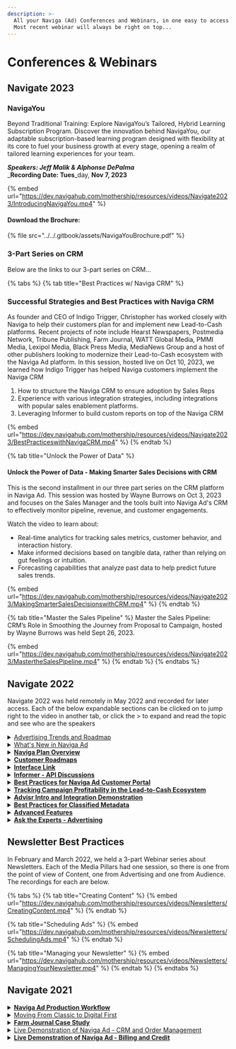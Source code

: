 ```yaml
---
description: >-
  All your Naviga (Ad) Conferences and Webinars, in one easy to access place.
  Most recent webinar will always be right on top...
---
```


# Conferences & Webinars

## Navigate 2023

### NavigaYou

Beyond Traditional Training: Explore NavigaYou’s Tailored, Hybrid Learning Subscription Program. Discover the innovation behind NavigaYou, our adaptable subscription-based learning program designed with flexibility at its core to fuel your business growth at every stage, opening a realm of tailored learning experiences for your team.

_**Speakers: Jeff Malik & Alphonse DePalma**_\
\_**Recording Date: Tues**\_day, **Nov 7, 2023**

{% embed url="https://dev.navigahub.com/mothership/resources/videos/Navigate2023/IntroducingNavigaYou.mp4" %}

#### Download the Brochure:

{% file src="../../.gitbook/assets/NavigaYouBrochure.pdf" %}

### 3-Part Series on CRM

Below are the links to our 3-part series on CRM...

{% tabs %}
{% tab title="Best Practices w/ Naviga CRM" %}
### Successful Strategies and Best Practices with Naviga CRM

As founder and CEO of Indigo Trigger, Christopher has worked closely with Naviga to help their customers plan for and implement new Lead-to-Cash platforms. Recent projects of note include Hearst Newspapers, Postmedia Network, Tribune Publishing, Farm Journal, WATT Global Media, PMMI Media, Lexipol Media, Black Press Media, MediaNews Group and a host of other publishers looking to modernize their Lead-to-Cash ecosystem with the Naviga Ad platform. In this session, hosted live on Oct 10, 2023, we learned how Indigo Trigger has helped Naviga customers implement the Naviga CRM

1. How to structure the Naviga CRM to ensure adoption by Sales Reps
2. Experience with various integration strategies, including integrations with popular sales enablement platforms.
3. Leveraging Informer to build custom reports on top of the Naviga CRM

{% embed url="https://dev.navigahub.com/mothership/resources/videos/Navigate2023/BestPracticeswithNavigaCRM.mp4" %}
{% endtab %}

{% tab title="Unlock the Power of Data" %}
#### Unlock the Power of Data - Making Smarter Sales Decisions with CRM

This is the second installment in our three part series on the CRM platform in Naviga Ad. This session was hosted by Wayne Burrows on Oct 3, 2023 and focuses on the Sales Manager and the tools built into Naviga Ad's CRM to effectively monitor pipeline, revenue, and customer engagements.

Watch the video to learn about:

* Real-time analytics for tracking sales metrics, customer behavior, and interaction history.
* Make informed decisions based on tangible data, rather than relying on gut feelings or intuition.
* Forecasting capabilities that analyze past data to help predict future sales trends.

{% embed url="https://dev.navigahub.com/mothership/resources/videos/Navigate2023/MakingSmarterSalesDecisionswithCRM.mp4" %}
{% endtab %}

{% tab title="Master the Sales Pipeline" %}
Master the Sales Pipeline: CRM’s Role in Smoothing the Journey from Proposal to Campaign, hosted by Wayne Burrows was held Sept 26, 2023.

{% embed url="https://dev.navigahub.com/mothership/resources/videos/Navigate2023/MastertheSalesPipeline.mp4" %}
{% endtab %}
{% endtabs %}

## Navigate 2022

Navigate 2022 was held remotely in May 2022 and recorded for later access. Each of the below expandable sections can be clicked on to jump right to the video in another tab, or click the > to expand and read the topic and see who are the speakers

<details>

<summary><a href="https://dev.navigahub.com/mothership/resources/videos/Navigate2022/Navigate2022_AdvertisingTrendsandRoadmap.mp4">Advertising Trends and Roadmap</a></summary>

Join Jeff Shine, President and Chief Strategy Officer at Naviga, as he shares trends in advertising for publishers. He'll also review what has been done in Naviga Ad since last year's conference and provide a preview of the 2022 Naviga Ad roadmap.\
_**Speakers: Jeff Shine, Jeff Malik**_\
_**Recording Date:**_ Monday, May 9, 2022

</details>

<details>

<summary><a href="https://dev.navigahub.com/mothership/resources/videos/Navigate2022/WhatsNewinNavigaAd.mp4">What's New in Naviga Ad</a></summary>

Get the latest updates on Naviga Ad as Kelly Smith, Sales Engineer, shares insights into the latest features in Naviga Ad. The session focus will be on 2022.3, but Kelly will also cover the major new features added since the last conference.\
_**Speaker: Kelly Smith**_\
_**Recording Date:**_ Monday, May 9, 2022

</details>

<details>

<summary><a href="https://dev.navigahub.com/mothership/resources/videos/Navigate2022/Navigate2022_NavigaPlanOverview.mp4"><strong>Naviga Plan Overview</strong></a></summary>

Join us for our Naviga Plan Overview session to get a demonstration of the Pagination software and its functionality. You'll also get to take a look at the integrations Naviga Plan has with Naviga Ad and Naviga Content.\
_**Speaker: Kelly Smith**_\
_**Recording Date:**_ Monday, May 9, 2022

</details>

<details>

<summary><a href="https://dev.navigahub.com/mothership/resources/videos/Navigate2022/Navigate2022_CustomerRoadmaps.mp4"><strong>Customer Roadmaps</strong></a></summary>

Get a chance to present the strategic projects you have coming up and get Naviga Ad leadership's insight about the best way to achieve them in this roundtable discussion.\
_**Speakers: Jeff Shine, Dan Pellegrini, Wayne Burrows, Jeff Malik**_\
_**Recording Date:**_ Tuesday, May 10, 2022

</details>

<details>

<summary><a href="https://dev.navigahub.com/mothership/resources/videos/Navigate2022/Navigate2022_InterfaceLink.mp4"><strong>Interface Link</strong></a></summary>

Hear about the purpose that Interface Link serves - and view example configurations from some of the standard integrations we have built. We'll be discussing customizations and transformations with Interface Link that can be used to meet site specific requirements.\
_**Speaker: Jeff Malik**_\
_**Recording Date:**_ Tuesday, May 10, 2022

</details>

<details>

<summary><a href="https://dev.navigahub.com/mothership/resources/videos/Navigate2022/Navigate2022_Informer-APIDiscussions.mp4"><strong>Informer - API Discussions</strong></a></summary>

Interested in learning about the Informer API? In this session, we'll provide a technical review of the Informer integration. Find out how Naviga uses the Informer API to transfer data to 3rd party systems and listen to some customer use cases.\
_**Speakers: Mark McCoid, Bill Everitt**_\
_**Recording Date:**_ Tuesday, May 10, 2022

</details>

<details>

<summary><a href="https://dev.navigahub.com/mothership/resources/videos/Navigate2022/Navigate2022_BestPracticesforCustomerPortal.mp4"><strong>Best Practices for Naviga Ad Customer Portal</strong></a></summary>

Get an inside look at the Naviga Ad customer portal. We'll share the benefits of a self-service approach to invoice payments, material submission and advertiser approvals.\
_**Speakers: Kelly Smith, Wayne Burrows**_\
_**Recording Date:**_ Tuesday, May 10, 2022

</details>

<details>

<summary><a href="https://dev.navigahub.com/mothership/resources/videos/Navigate2022/Navigate2022_TrackingCampaignProfitability.mp4"><strong>Tracking Campaign Profitability in the Lead-to-Cash Ecosystem</strong></a></summary>

Often attempted, rarely perfected -- getting to campaign profitability across a massive and diverse product catalog is usually impossible. Where are we making money? Where are we losing money? What products and offerings need to be changed -- or dropped altogether. In this session hosted by Indigo Trigger, the team from Farm Journal Media will talk about how they solved campaign profitability analysis with some hard work and amazing technology.\
_**Speakers: Luane Graber, Christopher Prinos**_\
_**Recording Date:**_ Wednesday, May 11, 2022

</details>

<details>

<summary><a href="https://dev.navigahub.com/mothership/resources/videos/Navigate2022/Navigate2022_AdvisrIntroandIntegrationDemo.mp4"><strong>Advisr Intro and Integration Demonstration</strong></a></summary>

Learn about Naviga's partnership with Advisr, a company that helps customers capture more revenue through automation and sales intelligence data. You'll be able to walk away with more knowledge of the benefits of a recommendation model to selling - and all about the integration between Advisr and Naviga Ad.\
_**Speakers: Kelly Smith, Mike Chevallier, John Clancy**_\
_**Recording Date:**_ Wednesday, May 11, 2022

</details>

<details>

<summary><a href="https://dev.navigahub.com/mothership/resources/videos/Navigate2022/Navigate2022_BestPracticesforClassifiedMetadata.mp4"><strong>Best Practices for Classified Metadata</strong></a></summary>

Join product experts to take a deep dive into the Naviga Ad software for optimizing Fielded Data. We'll discuss pricing options for Fielded Data and share how it can be used to trigger integrations to 3rd party systems.\
_**Speakers: Jamie Fuller, Kelly Smith, Leslie Rietfors**_\
_**Recording Date:**_ Wednesday, May 11, 2022

</details>

<details>

<summary><a href="https://dev.navigahub.com/mothership/resources/videos/Navigate2022/Navigate2022_AdvancedFeatures.mp4"><strong>Advanced Features</strong></a></summary>

Get a firsthand look at some of the advanced features inside of Naviga Ad. We'll share an overview of Naviga Ad's new Ticketing functionality, pricing incentives (and how they can be used to upsell Advertising), and how Naviga Ad can provide the basis for calculating rep commissions.\
_**Speakers: Kelly Smith, Wayne Burrows**_\
_**Recording Date:**_ Wednesday, May 11, 2022

</details>

<details>

<summary><a href="https://dev.navigahub.com/mothership/resources/videos/Navigate2022/Navigate2022_AsktheExperts.mp4"><strong>Ask the Experts - Advertising</strong></a></summary>

Join us for Happy Hour at our final session of Navigate 2022 and g\_et your AdBase or Naviga Ad questions answered with the Naviga Experts and Peers.\_\
_**Speakers: Naviga Support and Implementation Team Members**_\
_**Recording Date:**_ Wednesday, May 11, 2022

</details>

## Newsletter Best Practices

In February and March 2022, we held a 3-part Webinar series about Newsletters. Each of the Media Pillars had one session, so there is one from the point of view of Content, one from Advertising and one from Audience. The recordings for each are below.

{% tabs %}
{% tab title="Creating Content" %}
{% embed url="https://dev.navigahub.com/mothership/resources/videos/Newsletters/CreatingContent.mp4" %}
{% endtab %}

{% tab title="Scheduling Ads" %}
{% embed url="https://dev.navigahub.com/mothership/resources/videos/Newsletters/SchedulingAds.mp4" %}
{% endtab %}

{% tab title="Managing your Newsletter" %}
{% embed url="https://dev.navigahub.com/mothership/resources/videos/Newsletters/ManagingYourNewsletter.mp4" %}
{% endtab %}
{% endtabs %}

## Navigate 2021

<details>

<summary><a href="https://dev.navigahub.com/mothership/resources/videos/Navigate2021/NavigaAdProductionWorkflow.mp4"><strong>Naviga Ad Production Workflow</strong></a></summary>

Looking for an easier way to manage the ad creation process? Naviga Ad has your answer. Learn more about our integration to InDesign for building ads and Naviga Plan for layout the publication.\
_**Speaker: Kelly Smith**_\
_**Recording Date:** Tuesday, May 18, 2021_

</details>

<details>

<summary><a href="https://dev.navigahub.com/mothership/resources/videos/Navigate2021/MovingFromClassictoDigitalFirst.mp4">Moving From Classic to Digital First</a></summary>

If you are using the classic version of Elan Advertising, this is a chance to learn about what is new and different in Naviga Ad; and find out more about what a migration project would mean for your organization.\
_**Speaker: Wayne Burrows**_\
_**Recording Date:** Tuesday, May 18, 2021_

</details>

<details>

<summary><a href="https://dev.navigahub.com/mothership/resources/videos/Navigate2021/FarmJournalCaseStudy.mp4"><strong>Farm Journal Case Study</strong></a></summary>

Farm Journal recently implemented Naviga Ad for their OMS. Hear firsthand what drove their decision and how they chose to configure the software to meet their business goals.\
_**Speakers: Donna Beasley, Chris Prinos, Courtney Yuskis**_\
_**Recording Date:** Tuesday, May 18, 2021_

</details>

<details>

<summary><a href="https://dev.navigahub.com/mothership/resources/videos/Navigate2021/DemonstrationCRMandOrderManagement.mp4">Live Demonstration of Naviga Ad - CRM and Order Management</a></summary>

_You've heard about it. Now see the system in action. Attend this session to see an overview of the CRM capabilities and order management features._\
_**Speakers: Donna Beasley, Kelly Smith**_\
_**Recording Date:** Wednesday, May 19, 2021_

</details>

<details>

<summary><a href="https://dev.navigahub.com/mothership/resources/videos/Navigate2021/DemonstrationBillingandCredit.mp4"><strong>Live Demonstration of Naviga Ad - Billing and Credit</strong></a></summary>

_An easy way to manage your customers and schedule advertising is important, but you also have to make sure you can get paid for that advertising. An integrated billing and credit system is crucial to ensure that everyone is dealing with updated and accurate information._\
_**Speakers: Donna Beasley, Kelly Smith**_\
_**Recording Date:** Wednesday, May 19, 2021_

</details>
